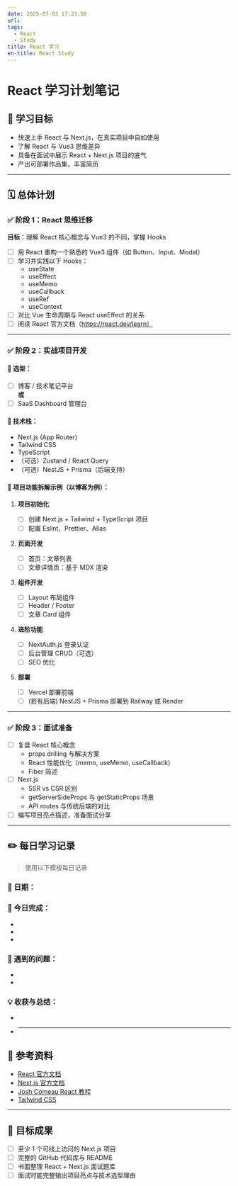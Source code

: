 ```yaml
---
date: 2025-07-03 17:23:50
url:
tags:
  - React
  - Study
title: React 学习
en-title: React Study
---
```


# React 学习计划笔记

## 🎯 学习目标

- 快速上手 React 与 Next.js，在真实项目中自如使用
- 了解 React 与 Vue3 思维差异
- 具备在面试中展示 React + Next.js 项目的底气
- 产出可部署作品集，丰富简历

---

## 🗓️ 总体计划

### ✅ 阶段 1：React 思维迁移

**目标**：理解 React 核心概念与 Vue3 的不同，掌握 Hooks

- [ ] 用 React 重构一个熟悉的 Vue3 组件（如 Button、Input、Modal）
- [ ] 学习并实践以下 Hooks：
  - useState
  - useEffect
  - useMemo
  - useCallback
  - useRef
  - useContext
- [ ] 对比 Vue 生命周期与 React useEffect 的关系
- [ ] 阅读 React 官方文档（https://react.dev/learn）

---

### ✅ 阶段 2：实战项目开发

#### 🎯 选型：

- [ ] 博客 / 技术笔记平台  
       **或**
- [ ] SaaS Dashboard 管理台

#### 🔧 技术栈：

- Next.js (App Router)
- Tailwind CSS
- TypeScript
- （可选）Zustand / React Query
- （可选）NestJS + Prisma（后端支持）

#### 📌 项目功能拆解示例（以博客为例）：

1. **项目初始化**

   - [ ] 创建 Next.js + Tailwind + TypeScript 项目
   - [ ] 配置 Eslint、Prettier、Alias

2. **页面开发**

   - [ ] 首页：文章列表
   - [ ] 文章详情页：基于 MDX 渲染

3. **组件开发**

   - [ ] Layout 布局组件
   - [ ] Header / Footer
   - [ ] 文章 Card 组件

4. **进阶功能**

   - [ ] NextAuth.js 登录认证
   - [ ] 后台管理 CRUD（可选）
   - [ ] SEO 优化

5. **部署**
   - [ ] Vercel 部署前端
   - [ ] (若有后端) NestJS + Prisma 部署到 Railway 或 Render

---

### ✅ 阶段 3：面试准备

- [ ] 复盘 React 核心概念
  - props drilling 与解决方案
  - React 性能优化（memo, useMemo, useCallback）
  - Fiber 简述
- [ ] Next.js
  - SSR vs CSR 区别
  - getServerSideProps 与 getStaticProps 场景
  - API routes 与传统后端的对比
- [ ] 编写项目亮点描述，准备面试分享

---

## ✏️ 每日学习记录

> 使用以下模板每日记录

### 📅 日期：

### 🚀 今日完成：

-
-
-

### 📝 遇到的问题：

-
-

### 💡 收获与总结：

-
- ***

## 🔗 参考资料

- [React 官方文档](https://react.dev/learn)
- [Next.js 官方文档](https://nextjs.org/docs)
- [Josh Comeau React 教程](https://www.joshwcomeau.com/react/)
- [Tailwind CSS](https://tailwindcss.com/docs)

---

## 🏁 目标成果

- [ ] 至少 1 个可线上访问的 Next.js 项目
- [ ] 完整的 GitHub 代码库与 README
- [ ] 书面整理 React + Next.js 面试题库
- [ ] 面试时能完整输出项目亮点与技术选型理由

<!-- ---

> 📌 **备注**：
> 如果需要，我可以为项目功能拆解逐条编写详细开发任务清单与代码结构建议，帮助你每日高效推进。 -->
